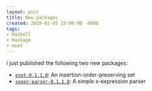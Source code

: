 ```yaml
---
layout: post
title: New packages
created: 2019-02-05 15:09:00 -0800
tags:
- Haskell
- Hackage
- oset
---
```

I just published the following two new packages:

* [`oset-0.1.1.0`][oset-0.1.1.0]: An insertion-order-preserving set
* [`sexpr-parser-0.1.1.0`][sexpr-parser-0.1.1.0]: A simple s-expression parser

[oset-0.1.1.0]: http://hackage.haskell.org/package/oset-0.1.1.0
[sexpr-parser-0.1.1.0]: http://hackage.haskell.org/package/sexpr-parser-0.1.1.0
